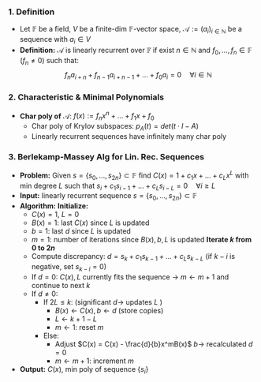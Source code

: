 ### 1. Definition
- Let $\mathbb{F}$ be a field, $V$ be a finite-dim $\mathbb{F}$-vector space, $\mathcal{A} := (a_i)_{i \in \mathbb{N}}$ be a sequence with $a_i \in V$
- **Definition:** $\mathcal{A}$ is linearly recurrent over $\mathbb{F}$ if exist $n \in \mathbb{N}$ and $f_0, ..., f_n \in \mathbb{F}$ ($f_n \neq 0$) such that:
$$ f_na_{i + n} + f_{n - 1}a_{i + n - 1} + ... + f_0a_i = 0 \quad \forall i \in \mathbb{N}$$
### 2. Characteristic & Minimal Polynomials
- **Char poly of** $\mathcal{A}$: $f(x) := f_nx^n + ... + f_1x + f_0$
	- Char poly of Krylov subspaces: $p_A(t) = det(t \cdot I - A)$
	- Linearly recurrent sequences have infinitely many char poly
### 3. Berlekamp-Massey Alg for Lin. Rec. Sequences
- **Problem:** 
	Given $s = \{s_0, ..., s_{2n}\} \subset \mathbb{F}$
	find $C(x) = 1 + c_1x + ... + c_Lx^L$ with min degree $L$
	such that $s_i + c_1s_{i - 1} + ... + c_Ls_{i - L} = 0 \quad \forall i \ge L$ 
- **Input:** linearly recurrent sequence $s = \{s_0, ..., s_{2n}\} \subset \mathbb{F}$
- **Algorithm:**
	**Initialize:** 
	- $C(x) = 1$, $L = 0$
	-  $B(x) = 1$: last $C(x)$ since $L$ is updated
	-  $b = 1$: last $d$ since $L$ is updated
	-  $m = 1$: number of iterations since $B(x), b, L$ is updated
	**Iterate $k$ from $0$ to $2n$**
	- Compute discrepancy: $d = s_k + c_1s_{k-1} + ... + c_Ls_{k-L}$ (if $k - i$ is negative, set $s_{k - i} = 0$)
	- If $d = 0$: $C(x), L$ currently fits the sequence $\to$ $m \leftarrow m + 1$ and continue to next $k$
	- If $d \neq 0$: 
		- If $2L \le k$: (significant $d \to$ updates $L$ )
			- $B(x) \leftarrow C(x), b \leftarrow d$ (store copies)
			- $L \leftarrow k + 1 - L$
			- $m \leftarrow 1$: reset $m$
		- Else: 
			- Adjust $C(x) = C(x) - \frac{d}{b}x^mB(x)$ $b \to$ recalculated $d = 0$
			- $m \leftarrow m + 1$: increment $m$
- **Output:** $C(x)$, min poly of sequence $\{s_i\}$